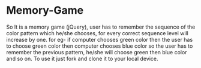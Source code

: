 # Memory-Game
So It is a memory game (jQuery), user has to remember the sequence of the color pattern which he/she chooses, for every correct sequence level will increase by one.
for eg- if computer chooses green color then the user has to choose green color then computer chooses blue color so the user has to remember the previous pattern, he/she will choose green then blue color and so on.
To use it just fork and clone it to your local device.
